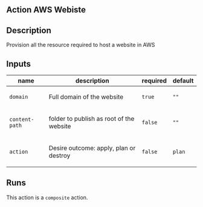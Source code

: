 <!-- action-docs-header source="action.yml" -->
## Action AWS Webiste
<!-- action-docs-header source="action.yml" -->

<!-- action-docs-description source="action.yml" -->
## Description

Provision all the resource required to host a website in AWS
<!-- action-docs-description source="action.yml" --> 

<!-- action-docs-inputs source="action.yml" -->
## Inputs

| name | description | required | default |
| --- | --- | --- | --- |
| `domain` | <p>Full domain of the website</p> | `true` | `""` |
| `content-path` | <p>folder to publish as root of the website</p> | `false` | `""` |
| `action` | <p>Desire outcome: apply, plan or destroy</p> | `false` | `plan` |
<!-- action-docs-inputs source="action.yml" -->

<!-- action-docs-outputs source="action.yml" -->

<!-- action-docs-outputs source="action.yml" -->

<!-- action-docs-runs source="action.yml" -->
## Runs

This action is a `composite` action.
<!-- action-docs-runs source="action.yml" -->